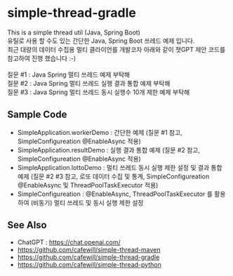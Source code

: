 # simple-thread-gradle

This is a simple thread util (Java, Spring Boot)
 \
유틸로 사용 할 수도 있는 간단한 Java, Spring Boot 쓰레드 예제 입니다. \
최근 대량의 데이터 수집용 멀티 클라이언를 개발코자 아래와 같이 챗GPT 제안 코드를 참고하여 진행 했습니다 :-) \
 \
질문 #1 : Java Spring 멀티 쓰레드 예제 부탁해 \
질문 #2 : Java Spring 멀티 쓰레드 실행 결과 통합 예제 부탁해 \
질문 #3 : Java Spring 멀티 쓰레드 동시 실행수 10개 제한 예제 부탁해 
 
## Sample Code

* SimpleApplication.workerDemo : 간단한 예제 (질문 #1 참고, SimpleConfigureation @EnableAsync 적용)
* SimpleApplication.resultDemo : 실행 결과 통합 예제 (질문 #2 참고, SimpleConfigureation @EnableAsync 적용)
* SimpleApplication.lottoDemo : 멀티 쓰레드 동시 실행 제한 설정 및 결과 통합 예제 (질문 #2 #3 참고, 로또 데이터 수집 및 통계, SimpleConfigureation @EnableAsync 및 ThreadPoolTaskExecutor 적용)
* SimpleConfigureation : @EnableAsync, ThreadPoolTaskExecutor 를 활용하여 (비동기) 멀티 쓰레드 및 동시 실행 제한 설정

## See Also

* ChatGPT : https://chat.openai.com/
* https://github.com/cafewill/simple-thread-maven
* https://github.com/cafewill/simple-thread-gradle
* https://github.com/cafewill/simple-thread-python
